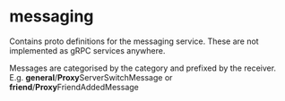 # messaging

Contains proto definitions for the messaging service.
These are not implemented as gRPC services anywhere.

Messages are categorised by the category and prefixed by the receiver.
E.g. **general**/**Proxy**ServerSwitchMessage or **friend**/**Proxy**FriendAddedMessage